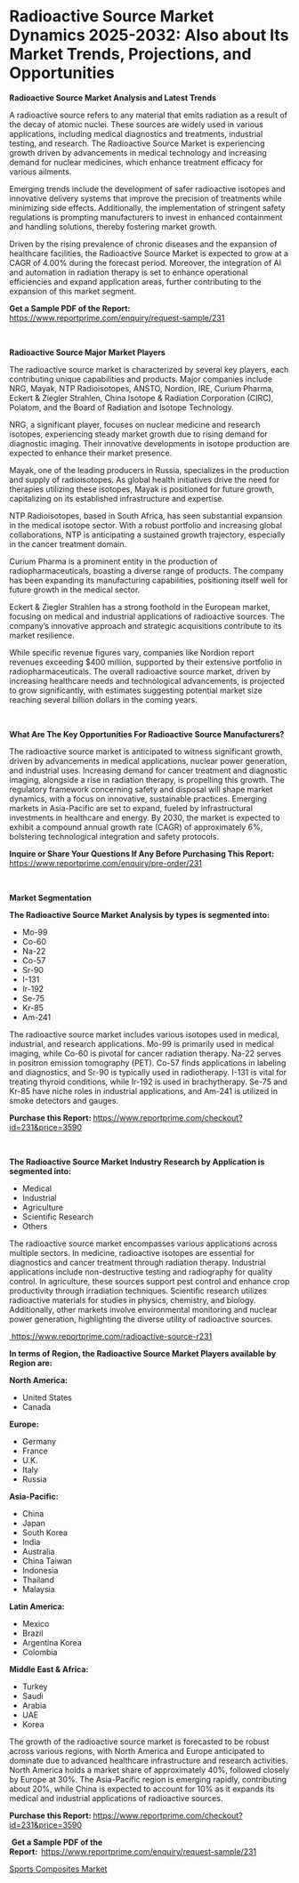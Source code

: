 <p><h1>Radioactive Source Market Dynamics 2025-2032: Also about Its Market Trends, Projections, and Opportunities</h1></p><p><strong>Radioactive Source Market Analysis and Latest Trends</strong></p>
<p><p>A radioactive source refers to any material that emits radiation as a result of the decay of atomic nuclei. These sources are widely used in various applications, including medical diagnostics and treatments, industrial testing, and research. The Radioactive Source Market is experiencing growth driven by advancements in medical technology and increasing demand for nuclear medicines, which enhance treatment efficacy for various ailments. </p><p>Emerging trends include the development of safer radioactive isotopes and innovative delivery systems that improve the precision of treatments while minimizing side effects. Additionally, the implementation of stringent safety regulations is prompting manufacturers to invest in enhanced containment and handling solutions, thereby fostering market growth. </p><p>Driven by the rising prevalence of chronic diseases and the expansion of healthcare facilities, the Radioactive Source Market is expected to grow at a CAGR of 4.00% during the forecast period. Moreover, the integration of AI and automation in radiation therapy is set to enhance operational efficiencies and expand application areas, further contributing to the expansion of this market segment.</p></p>
<p><strong>Get a Sample PDF of the Report:&nbsp;</strong> <a href="https://www.reportprime.com/enquiry/request-sample/231?utm_campaign=2949&utm_medium=2&utm_source=Github&utm_content=ia&utm_term=18032025&utm_id=radioactive-source">https://www.reportprime.com/enquiry/request-sample/231</a></p>
<p>&nbsp;</p>
<p><strong>Radioactive Source Major Market Players</strong></p>
<p><p>The radioactive source market is characterized by several key players, each contributing unique capabilities and products. Major companies include NRG, Mayak, NTP Radioisotopes, ANSTO, Nordion, IRE, Curium Pharma, Eckert & Ziegler Strahlen, China Isotope & Radiation Corporation (CIRC), Polatom, and the Board of Radiation and Isotope Technology.</p><p>NRG, a significant player, focuses on nuclear medicine and research isotopes, experiencing steady market growth due to rising demand for diagnostic imaging. Their innovative developments in isotope production are expected to enhance their market presence.</p><p>Mayak, one of the leading producers in Russia, specializes in the production and supply of radioisotopes. As global health initiatives drive the need for therapies utilizing these isotopes, Mayak is positioned for future growth, capitalizing on its established infrastructure and expertise.</p><p>NTP Radioisotopes, based in South Africa, has seen substantial expansion in the medical isotope sector. With a robust portfolio and increasing global collaborations, NTP is anticipating a sustained growth trajectory, especially in the cancer treatment domain.</p><p>Curium Pharma is a prominent entity in the production of radiopharmaceuticals, boasting a diverse range of products. The company has been expanding its manufacturing capabilities, positioning itself well for future growth in the medical sector.</p><p>Eckert & Ziegler Strahlen has a strong foothold in the European market, focusing on medical and industrial applications of radioactive sources. The company’s innovative approach and strategic acquisitions contribute to its market resilience.</p><p>While specific revenue figures vary, companies like Nordion report revenues exceeding $400 million, supported by their extensive portfolio in radiopharmaceuticals. The overall radioactive source market, driven by increasing healthcare needs and technological advancements, is projected to grow significantly, with estimates suggesting potential market size reaching several billion dollars in the coming years.</p></p>
<p>&nbsp;</p>
<p><strong>What Are The Key Opportunities For Radioactive Source Manufacturers?</strong></p>
<p><p>The radioactive source market is anticipated to witness significant growth, driven by advancements in medical applications, nuclear power generation, and industrial uses. Increasing demand for cancer treatment and diagnostic imaging, alongside a rise in radiation therapy, is propelling this growth. The regulatory framework concerning safety and disposal will shape market dynamics, with a focus on innovative, sustainable practices. Emerging markets in Asia-Pacific are set to expand, fueled by infrastructural investments in healthcare and energy. By 2030, the market is expected to exhibit a compound annual growth rate (CAGR) of approximately 6%, bolstering technological integration and safety protocols.</p></p>
<p><strong>Inquire or Share Your Questions If Any Before Purchasing This Report:</strong> <a href="https://www.reportprime.com/enquiry/pre-order/231?utm_campaign=2949&utm_medium=2&utm_source=Github&utm_content=ia&utm_term=18032025&utm_id=radioactive-source">https://www.reportprime.com/enquiry/pre-order/231</a></p>
<p>&nbsp;</p>
<p><strong>Market Segmentation</strong></p>
<p><strong>The Radioactive Source Market Analysis by types is segmented into:</strong></p>
<p><ul><li>Mo-99</li><li>Co-60</li><li>Na-22</li><li>Co-57</li><li>Sr-90</li><li>I-131</li><li>Ir-192</li><li>Se-75</li><li>Kr-85</li><li>Am-241</li></ul></p>
<p><p>The radioactive source market includes various isotopes used in medical, industrial, and research applications. Mo-99 is primarily used in medical imaging, while Co-60 is pivotal for cancer radiation therapy. Na-22 serves in positron emission tomography (PET). Co-57 finds applications in labeling and diagnostics, and Sr-90 is typically used in radiotherapy. I-131 is vital for treating thyroid conditions, while Ir-192 is used in brachytherapy. Se-75 and Kr-85 have niche roles in industrial applications, and Am-241 is utilized in smoke detectors and gauges.</p></p>
<p><strong>Purchase this Report:&nbsp;</strong><a href="https://www.reportprime.com/checkout?id=231&price=3590&utm_campaign=2949&utm_medium=2&utm_source=Github&utm_content=ia&utm_term=18032025&utm_id=radioactive-source">https://www.reportprime.com/checkout?id=231&price=3590</a></p>
<p>&nbsp;</p>
<p><strong>The Radioactive Source Market Industry Research by Application is segmented into:</strong></p>
<p><ul><li>Medical</li><li>Industrial</li><li>Agriculture</li><li>Scientific Research</li><li>Others</li></ul></p>
<p><p>The radioactive source market encompasses various applications across multiple sectors. In medicine, radioactive isotopes are essential for diagnostics and cancer treatment through radiation therapy. Industrial applications include non-destructive testing and radiography for quality control. In agriculture, these sources support pest control and enhance crop productivity through irradiation techniques. Scientific research utilizes radioactive materials for studies in physics, chemistry, and biology. Additionally, other markets involve environmental monitoring and nuclear power generation, highlighting the diverse utility of radioactive sources.</p></p>
<p><a href="https://www.reportprime.com/radioactive-source-r231?utm_campaign=2949&utm_medium=2&utm_source=Github&utm_content=ia&utm_term=18032025&utm_id=radioactive-source">&nbsp;https://www.reportprime.com/radioactive-source-r231</a></p>
<p><strong>In terms of Region, the Radioactive Source Market Players available by Region are:</strong></p>
<p>
    <p> <strong> North America: </strong>
        <ul>
            <li>United States</li>
            <li>Canada</li>
        </ul>
        </p> 
    <p> <strong> Europe: </strong>
        <ul>
            <li>Germany</li>
            <li>France</li>
            <li>U.K.</li>
            <li>Italy</li>
            <li>Russia</li>
        </ul>
        </p> 
    <p> <strong> Asia-Pacific: </strong>
        <ul>
            <li>China</li>
            <li>Japan</li>
            <li>South Korea</li>
            <li>India</li>
            <li>Australia</li>
            <li>China Taiwan</li>
            <li>Indonesia</li>
            <li>Thailand</li>
            <li>Malaysia</li>
        </ul>
        </p> 
    <p> <strong> Latin America: </strong>
        <ul>
            <li>Mexico</li>
            <li>Brazil</li>
            <li>Argentina Korea</li>
            <li>Colombia</li>
        </ul>
        </p> 
    <p> <strong> Middle East & Africa: </strong>
        <ul>
            <li>Turkey</li>
            <li>Saudi</li>
            <li>Arabia</li>
            <li>UAE</li>
            <li>Korea</li>
        </ul>
    </p>
    </p>
<p><p>The growth of the radioactive source market is forecasted to be robust across various regions, with North America and Europe anticipated to dominate due to advanced healthcare infrastructure and research activities. North America holds a market share of approximately 40%, followed closely by Europe at 30%. The Asia-Pacific region is emerging rapidly, contributing about 20%, while China is expected to account for 10% as it expands its medical and industrial applications of radioactive sources.</p></p>
<p><strong>Purchase this Report: </strong><a href="https://www.reportprime.com/checkout?id=231&price=3590&utm_campaign=2949&utm_medium=2&utm_source=Github&utm_content=ia&utm_term=18032025&utm_id=radioactive-source">https://www.reportprime.com/checkout?id=231&price=3590</a></p>
<p>&nbsp;<strong>Get a Sample PDF of the Report:&nbsp;&nbsp;</strong><a href="https://www.reportprime.com/enquiry/request-sample/231?utm_campaign=2949&utm_medium=2&utm_source=Github&utm_content=ia&utm_term=18032025&utm_id=radioactive-source">https://www.reportprime.com/enquiry/request-sample/231</a></p>
<p><strong></strong></p>
<p><p><a href="https://github.com/sefathlehki/Market-Research-Report-List-1/blob/main/sports-composites-market.md?utm_campaign=2949&utm_medium=2&utm_source=Github&utm_content=ia&utm_term=18032025&utm_id=radioactive-source">Sports Composites Market</a></p></p>